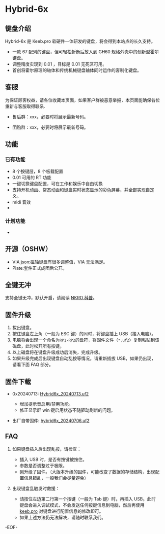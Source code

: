 # Hybrid-6x

## 键盘介绍

Hybrid-6x 是 Keeb.pro 软硬件一体研发的键盘，将会得到本站点的长久支持。

- 一款 67 配列的键盘，但可轻松折断后放入到 GH60 规格外壳中的创新型霍尔键盘。
- 调整精度实现到 0.01 ，目标是 0.01 无死区可用。
- 首创将霍尔原理的轴体和传统机械键盘轴体同时运作的客制化键盘。

## 客服

为保证顾客权益，请各位收藏本页面，如果客户群被恶意举报，本页面能确保各位重新与客服取得联系.

- 售后群：xxx，必要时将展示最新号码。

- 团购群：xxx，必要时将展示最新号码。

## 功能

### 已有功能

- 8 个按键层，8 个板载配置
- 0.01 可用的 RT 功能
- 一键切换键盘配置，可在工作和娱乐中自由切换
- 支持开机动画、常态动画和键盘实时状态显示的彩色屏幕，并全部实现自定义。
- midi 音效
-

### 计划功能

-

## 开源（OSHW）

- VIA json:磁轴键盘有很多调整值，VIA 无法满足。
- Plate:套件正式成团后公开。

## 全键无冲

支持全键无冲，默认开启，请阅读 [NKRO 科普](/nkro.md)。

## 固件升级

1. 拔出键盘。
2. 按住键盘左上角（一般为 ESC 键）的同时，将键盘插上 USB（接入电脑）。
3. 电脑将会出现一个命名为`RP1-RP2`的盘符，将固件文件（`*.uf2`）复制粘贴到该磁盘，此时松开所有按键。
4. 以上磁盘将在键盘升级成功后消失，完成升级。
5. 如果升级完成后出现键盘自动乱按等情况，请重新插拔 USB，如果仍出现，请看下面 FAQ 部分。

## 固件下载

- 0x20240713: [Hybrid6x_20240713.uf2](/download_firmware/KeebPro_hybrid6x/keebpro_hybrid6x_20240713.uf2 ':ignore')

  - 增加提示音启用/禁用功能。
  - 修正显示屏 win 键启用状态不随驱动刷新的问题。

- 出厂自带固件: [hybrid6x_20240706.uf2](/download_firmware/KeebPro_hybrid6x/keebpro_hybrid6x_20240706.uf2 ':ignore')

## FAQ

1. 如果键盘插入后出现乱按，请检查：

   - 插入 USB 时，是否有按键被按住。
   - 参数是否调整过于极限。
   - 刚升级了固件。（大版本升级的固件，可能改变了数据的存储结构，出现配置信息错乱，一般我们会尽量避免）

2. 出现键盘乱触发时救援：

   - 请按住左边第二行第一个按键（一般为 Tab 键）时，再插入 USB。此时键盘会进入调试模式，不会发送任何按键信息到电脑，然后再使用 [keeb.pro](https://keeb.pro/configurator/) 对键盘进行配置信息的修改即可。
   - 如果上述方法仍无法解决，请随时联系我们。

-EOF-
